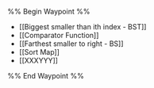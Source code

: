 %% Begin Waypoint %%
- [[Biggest smaller than ith index - BST]]
- [[Comparator Function]]
- [[Farthest smaller to right - BS]]
- [[Sort Map]]
- [[XXXYYY]]

%% End Waypoint %%